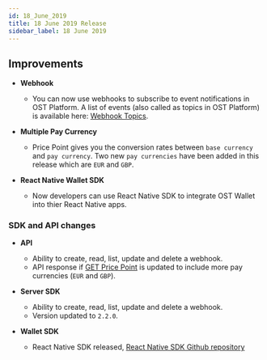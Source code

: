 ```yaml
---
id: 18_June_2019
title: 18 June 2019 Release
sidebar_label: 18 June 2019 
---
```



## Improvements

* **Webhook**
    * You can now use webhooks to subscribe to event notifications in OST Platform. A list of events (also called as topics in OST Platform) is available here: [Webhook Topics](https://dev.ost.com/platform/docs/api/#webhook-topics).

* **Multiple Pay Currency**
    * Price Point gives you the conversion rates between `base currency` and `pay currency`. Two new `pay currencies` have been added in this release which are `EUR` and `GBP`. 

* **React Native Wallet SDK**
    * Now developers can use React Native SDK to integrate OST Wallet into thier React Native apps.

### SDK and API changes

* **API**
    * Ability to create, read, list, update and delete a webhook.
    * API response if [GET Price Point](/platform/docs/api/#get-price-point-information) is updated to include more pay currencies (`EUR` and `GBP`).

* **Server SDK**
    * Ability to create, read, list, update and delete a webhook.
    * Version updated to `2.2.0`.

* **Wallet SDK**
    * React Native SDK released, [React Native SDK Github repository](https://github.com/ostdotcom/ost-wallet-sdk-react-native)